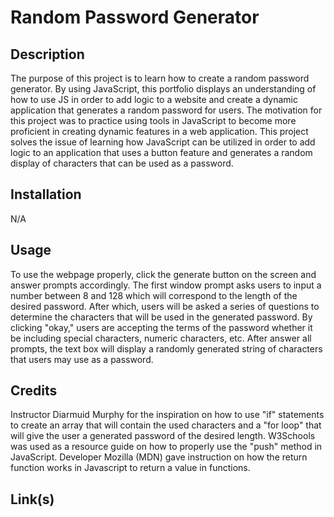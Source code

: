 # Random Password Generator

## Description

The purpose of this project is to learn how to create a random password generator. By using JavaScript, this portfolio displays an understanding of how to use JS in order to add logic to a website and create a dynamic application that generates a random password for users. The motivation for this project was to practice using tools in JavaScript to become more proficient in creating dynamic features in a web application. This project solves the issue of learning how JavaScript can be utilized in order to add logic to an application that uses a button feature and generates a random display of characters that can be used as a password.

## Installation

N/A

## Usage 

To use the webpage properly, click the generate button on the screen and answer prompts accordingly. The first window prompt asks users to input a number between 8 and 128 which will correspond to the length of the desired password. After which, users will be asked a series of questions to determine the characters that will be used in the generated password. By clicking "okay," users are accepting the terms of the password whether it be including special characters, numeric characters, etc. After answer all prompts, the text box will display a randomly generated string of characters that users may use as a password. 

## Credits

Instructor Diarmuid Murphy for the inspiration on how to use "if" statements to create an array that will contain the used characters and a "for loop" that will give the user a generated password of the desired length. W3Schools was used as a resource guide on how to properly use the "push" method in JavaScript. Developer Mozilla (MDN) gave instruction on how the return function works in Javascript to return a value in functions.

## Link(s)

